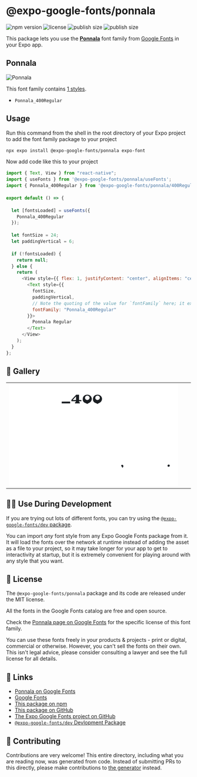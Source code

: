 # @expo-google-fonts/ponnala

![npm version](https://flat.badgen.net/npm/v/@expo-google-fonts/ponnala)
![license](https://flat.badgen.net/github/license/expo/google-fonts)
![publish size](https://flat.badgen.net/packagephobia/install/@expo-google-fonts/ponnala)
![publish size](https://flat.badgen.net/packagephobia/publish/@expo-google-fonts/ponnala)

This package lets you use the [**Ponnala**](https://fonts.google.com/specimen/Ponnala) font family from [Google Fonts](https://fonts.google.com/) in your Expo app.

## Ponnala

![Ponnala](./font-family.png)

This font family contains [1 styles](#-gallery).

- `Ponnala_400Regular`

## Usage

Run this command from the shell in the root directory of your Expo project to add the font family package to your project

```sh
npx expo install @expo-google-fonts/ponnala expo-font
```

Now add code like this to your project

```js
import { Text, View } from "react-native";
import { useFonts } from '@expo-google-fonts/ponnala/useFonts';
import { Ponnala_400Regular } from '@expo-google-fonts/ponnala/400Regular';

export default () => {

  let [fontsLoaded] = useFonts({
    Ponnala_400Regular
  });

  let fontSize = 24;
  let paddingVertical = 6;

  if (!fontsLoaded) {
    return null;
  } else {
    return (
      <View style={{ flex: 1, justifyContent: "center", alignItems: "center" }}>
        <Text style={{
          fontSize,
          paddingVertical,
          // Note the quoting of the value for `fontFamily` here; it expects a string!
          fontFamily: "Ponnala_400Regular"
        }}>
          Ponnala Regular
        </Text>
      </View>
    );
  }
};
```

## 🔡 Gallery


||||
|-|-|-|
|![Ponnala_400Regular](./400Regular/Ponnala_400Regular.ttf.png)||||


## 👩‍💻 Use During Development

If you are trying out lots of different fonts, you can try using the [`@expo-google-fonts/dev` package](https://github.com/expo/google-fonts/tree/master/font-packages/dev#readme).

You can import _any_ font style from any Expo Google Fonts package from it. It will load the fonts over the network at runtime instead of adding the asset as a file to your project, so it may take longer for your app to get to interactivity at startup, but it is extremely convenient for playing around with any style that you want.


## 📖 License

The `@expo-google-fonts/ponnala` package and its code are released under the MIT license.

All the fonts in the Google Fonts catalog are free and open source.

Check the [Ponnala page on Google Fonts](https://fonts.google.com/specimen/Ponnala) for the specific license of this font family.

You can use these fonts freely in your products & projects - print or digital, commercial or otherwise. However, you can't sell the fonts on their own. This isn't legal advice, please consider consulting a lawyer and see the full license for all details.

## 🔗 Links

- [Ponnala on Google Fonts](https://fonts.google.com/specimen/Ponnala)
- [Google Fonts](https://fonts.google.com/)
- [This package on npm](https://www.npmjs.com/package/@expo-google-fonts/ponnala)
- [This package on GitHub](https://github.com/expo/google-fonts/tree/master/font-packages/ponnala)
- [The Expo Google Fonts project on GitHub](https://github.com/expo/google-fonts)
- [`@expo-google-fonts/dev` Devlopment Package](https://github.com/expo/google-fonts/tree/master/font-packages/dev)

## 🤝 Contributing

Contributions are very welcome! This entire directory, including what you are reading now, was generated from code. Instead of submitting PRs to this directly, please make contributions to [the generator](https://github.com/expo/google-fonts/tree/master/packages/generator) instead.
